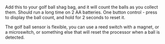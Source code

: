 Add this to your golf ball shag bag, and it will count the balls as you collect them.
Should run a long time on 2 AA batteries.  One button control - press to display the
ball count, and hold for 2 seconds to reset it.

The golf ball sensor is flexible, you can use a reed switch with a magnet, or a
microswitch, or something else that will reset the processor when a ball is detected.